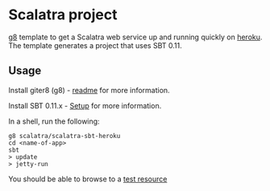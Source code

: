 # Scalatra project

[g8](http://github.com/n8han/giter8) template to get a Scalatra web service up and running quickly on [heroku](http://www.heroku.com). The template generates a project that uses SBT 0.11.

## Usage

Install giter8 (g8) - [readme](http://github.com/n8han/giter8#readme) for more information.

Install SBT 0.11.x - [Setup](https://github.com/harrah/xsbt/wiki/Setup) for more information.

In a shell, run the following:

    g8 scalatra/scalatra-sbt-heroku
    cd <name-of-app>
    sbt
    > update
    > jetty-run
    
You should be able to browse to a [test resource](http://localhost:8080/)

